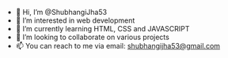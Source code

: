 - 👋 Hi, I’m @ShubhangiJha53
- 👀 I’m interested in web development
- 🌱 I’m currently learning HTML, CSS and JAVASCRIPT
- 💞️ I’m looking to collaborate on various projects
- 📫 You can reach to me via email: shubhangijha53@gmail.com

<!---
ShubhangiJha53/ShubhangiJha53 is a ✨ special ✨ repository because its `README.md` (this file) appears on your GitHub profile.
You can click the Preview link to take a look at your changes.
--->
